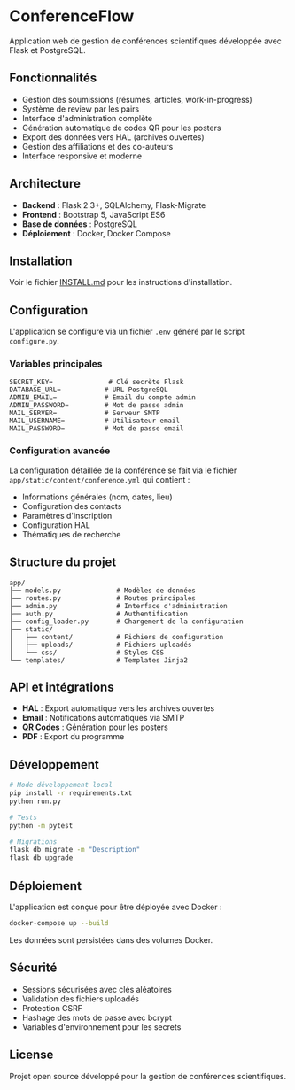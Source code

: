 # ConferenceFlow

Application web de gestion de conférences scientifiques développée avec Flask et PostgreSQL.

## Fonctionnalités

- Gestion des soumissions (résumés, articles, work-in-progress)
- Système de review par les pairs
- Interface d'administration complète
- Génération automatique de codes QR pour les posters
- Export des données vers HAL (archives ouvertes)
- Gestion des affiliations et des co-auteurs
- Interface responsive et moderne

## Architecture

- **Backend** : Flask 2.3+, SQLAlchemy, Flask-Migrate
- **Frontend** : Bootstrap 5, JavaScript ES6
- **Base de données** : PostgreSQL
- **Déploiement** : Docker, Docker Compose

## Installation

Voir le fichier [INSTALL.md](INSTALL.md) pour les instructions d'installation.

## Configuration

L'application se configure via un fichier `.env` généré par le script `configure.py`.

### Variables principales

```
SECRET_KEY=              # Clé secrète Flask
DATABASE_URL=           # URL PostgreSQL
ADMIN_EMAIL=            # Email du compte admin
ADMIN_PASSWORD=         # Mot de passe admin
MAIL_SERVER=            # Serveur SMTP
MAIL_USERNAME=          # Utilisateur email
MAIL_PASSWORD=          # Mot de passe email
```

### Configuration avancée

La configuration détaillée de la conférence se fait via le fichier `app/static/content/conference.yml` qui contient :

- Informations générales (nom, dates, lieu)
- Configuration des contacts
- Paramètres d'inscription
- Configuration HAL
- Thématiques de recherche

## Structure du projet

```
app/
├── models.py              # Modèles de données
├── routes.py              # Routes principales
├── admin.py               # Interface d'administration
├── auth.py                # Authentification
├── config_loader.py       # Chargement de la configuration
├── static/
│   ├── content/           # Fichiers de configuration
│   ├── uploads/           # Fichiers uploadés
│   └── css/               # Styles CSS
└── templates/             # Templates Jinja2
```

## API et intégrations

- **HAL** : Export automatique vers les archives ouvertes
- **Email** : Notifications automatiques via SMTP
- **QR Codes** : Génération pour les posters
- **PDF** : Export du programme

## Développement

```bash
# Mode développement local
pip install -r requirements.txt
python run.py

# Tests
python -m pytest

# Migrations
flask db migrate -m "Description"
flask db upgrade
```

## Déploiement

L'application est conçue pour être déployée avec Docker :

```bash
docker-compose up --build
```

Les données sont persistées dans des volumes Docker.

## Sécurité

- Sessions sécurisées avec clés aléatoires
- Validation des fichiers uploadés
- Protection CSRF
- Hashage des mots de passe avec bcrypt
- Variables d'environnement pour les secrets

## License

Projet open source développé pour la gestion de conférences scientifiques.



